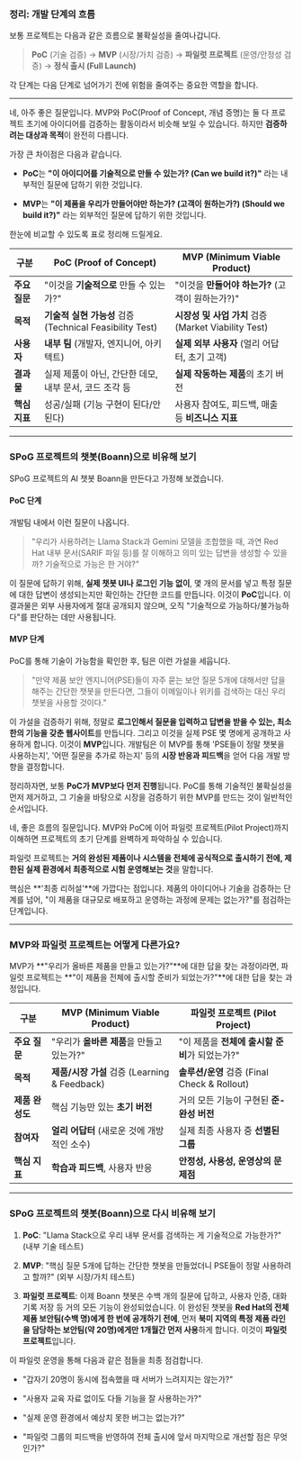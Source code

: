
### 정리: 개발 단계의 흐름

보통 프로젝트는 다음과 같은 흐름으로 불확실성을 줄여나갑니다.

> **PoC** (기술 검증) → **MVP** (시장/가치 검증) → **파일럿 프로젝트** (운영/안정성 검증) → **정식 출시 (Full Launch)**

각 단계는 다음 단계로 넘어가기 전에 위험을 줄여주는 중요한 역할을 합니다.

----


네, 아주 좋은 질문입니다. MVP와 PoC(Proof of Concept, 개념 증명)는 둘 다 프로젝트 초기에 아이디어를 검증하는 활동이라서 비슷해 보일 수 있습니다. 하지만 **검증하려는 대상과 목적**이 완전히 다릅니다.

가장 큰 차이점은 다음과 같습니다.

- **PoC**는 **"이 아이디어를 기술적으로 만들 수 있는가? (Can we build it?)"** 라는 내부적인 질문에 답하기 위한 것입니다.
    
- **MVP**는 **"이 제품을 우리가 만들어야만 하는가? (고객이 원하는가?) (Should we build it?)"** 라는 외부적인 질문에 답하기 위한 것입니다.
    

한눈에 비교할 수 있도록 표로 정리해 드릴게요.

|구분|PoC (Proof of Concept)|MVP (Minimum Viable Product)|
|---|---|---|
|**주요 질문**|"이것을 **기술적으로** 만들 수 있는가?"|"이것을 **만들어야 하는가?** (고객이 원하는가?)"|
|**목적**|**기술적 실현 가능성** 검증 (Technical Feasibility Test)|**시장성 및 사업 가치** 검증 (Market Viability Test)|
|**사용자**|**내부 팀** (개발자, 엔지니어, 아키텍트)|**실제 외부 사용자** (얼리 어답터, 초기 고객)|
|**결과물**|실제 제품이 아닌, 간단한 데모, 내부 문서, 코드 조각 등|**실제 작동하는 제품**의 초기 버전|
|**핵심 지표**|성공/실패 (기능 구현이 된다/안된다)|사용자 참여도, 피드백, 매출 등 **비즈니스 지표**|

---

### SPoG 프로젝트의 챗봇(Boann)으로 비유해 보기

SPoG 프로젝트의 AI 챗봇 Boann을 만든다고 가정해 보겠습니다.

#### **PoC 단계**

개발팀 내에서 이런 질문이 나옵니다.

> "우리가 사용하려는 Llama Stack과 Gemini 모델을 조합했을 때, 과연 Red Hat 내부 문서(SARIF 파일 등)를 잘 이해하고 의미 있는 답변을 생성할 수 있을까? 기술적으로 가능은 한 거야?"

이 질문에 답하기 위해, **실제 챗봇 UI나 로그인 기능 없이**, 몇 개의 문서를 넣고 특정 질문에 대한 답변이 생성되는지만 확인하는 간단한 코드를 만듭니다. 이것이 **PoC**입니다. 이 결과물은 외부 사용자에게 절대 공개되지 않으며, 오직 "기술적으로 가능하다/불가능하다"를 판단하는 데만 사용됩니다.

#### **MVP 단계**

PoC를 통해 기술이 가능함을 확인한 후, 팀은 이런 가설을 세웁니다.

> "만약 제품 보안 엔지니어(PSE)들이 자주 묻는 보안 질문 5개에 대해서만 답을 해주는 간단한 챗봇을 만든다면, 그들이 이메일이나 위키를 검색하는 대신 우리 챗봇을 사용할 것이다."

이 가설을 검증하기 위해, 정말로 **로그인해서 질문을 입력하고 답변을 받을 수 있는, 최소한의 기능을 갖춘 웹사이트**를 만듭니다. 그리고 이것을 실제 PSE 몇 명에게 공개하고 사용하게 합니다. 이것이 **MVP**입니다. 개발팀은 이 MVP를 통해 'PSE들이 정말 챗봇을 사용하는지', '어떤 질문을 추가로 하는지' 등의 **시장 반응과 피드백**을 얻어 다음 개발 방향을 결정합니다.

정리하자면, 보통 **PoC가 MVP보다 먼저 진행**됩니다. PoC를 통해 기술적인 불확실성을 먼저 제거하고, 그 기술을 바탕으로 시장을 검증하기 위한 MVP를 만드는 것이 일반적인 순서입니다.

네, 좋은 흐름의 질문입니다. MVP와 PoC에 이어 파일럿 프로젝트(Pilot Project)까지 이해하면 프로젝트의 초기 단계를 완벽하게 파악하실 수 있습니다.

파일럿 프로젝트는 **거의 완성된 제품이나 시스템을 전체에 공식적으로 출시하기 전에, 제한된 실제 환경에서 최종적으로 시험 운영해보는 것**을 말합니다.

핵심은 **'최종 리허설'**에 가깝다는 점입니다. 제품의 아이디어나 기술을 검증하는 단계를 넘어, "이 제품을 대규모로 배포하고 운영하는 과정에 문제는 없는가?"를 점검하는 단계입니다.

---

### MVP와 파일럿 프로젝트는 어떻게 다른가요?

MVP가 **"우리가 올바른 제품을 만들고 있는가?"**에 대한 답을 찾는 과정이라면, 파일럿 프로젝트는 **"이 제품을 전체에 출시할 준비가 되었는가?"**에 대한 답을 찾는 과정입니다.

|구분|MVP (Minimum Viable Product)|파일럿 프로젝트 (Pilot Project)|
|---|---|---|
|**주요 질문**|"우리가 **올바른 제품**을 만들고 있는가?"|"이 제품을 **전체에 출시할 준비**가 되었는가?"|
|**목적**|**제품/시장 가설** 검증 (Learning & Feedback)|**솔루션/운영** 검증 (Final Check & Rollout)|
|**제품 완성도**|핵심 기능만 있는 **초기 버전**|거의 모든 기능이 구현된 **준-완성 버전**|
|**참여자**|**얼리 어답터** (새로운 것에 개방적인 소수)|실제 최종 사용자 중 **선별된 그룹**|
|**핵심 지표**|**학습과 피드백**, 사용자 반응|**안정성, 사용성, 운영상의 문제점**|

---

### SPoG 프로젝트의 챗봇(Boann)으로 다시 비유해 보기

1. **PoC**: "Llama Stack으로 우리 내부 문서를 검색하는 게 기술적으로 가능한가?" (내부 기술 테스트)
    
2. **MVP**: "핵심 질문 5개에 답하는 간단한 챗봇을 만들었더니 PSE들이 정말 사용하려고 할까?" (외부 시장/가치 테스트)
    
3. **파일럿 프로젝트**: 이제 Boann 챗봇은 수백 개의 질문에 답하고, 사용자 인증, 대화 기록 저장 등 거의 모든 기능이 완성되었습니다. 이 완성된 챗봇을 **Red Hat의 전체 제품 보안팀(수백 명)에게 한 번에 공개하기 전에**, 먼저 **북미 지역의 특정 제품 라인을 담당하는 보안팀(약 20명)에게만 1개월간 먼저 사용**하게 합니다. 이것이 **파일럿 프로젝트**입니다.
    

이 파일럿 운영을 통해 다음과 같은 점들을 최종 점검합니다.

- "갑자기 20명이 동시에 접속했을 때 서버가 느려지지는 않는가?"
    
- "사용자 교육 자료 없이도 다들 기능을 잘 사용하는가?"
    
- "실제 운영 환경에서 예상치 못한 버그는 없는가?"
    
- "파일럿 그룹의 피드백을 반영하여 전체 출시에 앞서 마지막으로 개선할 점은 무엇인가?"
    



